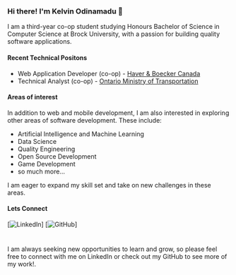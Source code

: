 ### Hi there! I'm Kelvin Odinamadu 👋

I am a third-year co-op student studying Honours Bachelor of Science in Computer Science at Brock University, with a passion for building quality software applications.

#### Recent Technical Positons
* Web Application Developer (co-op) - [Haver & Boecker Canada](https://www.haverboecker.com/en/)
* Technical Analyst (co-op) - [Ontario Ministry of Transportation](https://www.ontario.ca/page/careers-ontario-public-service)

#### Areas of interest
In addition to web and mobile development, I am also interested in exploring other areas of software development. These include:
* Artificial Intelligence and Machine Learning
* Data Science
* Quality Engineering
* Open Source Development
* Game Development
* so much more...

I am eager to expand my skill set and take on new challenges in these areas.

#### Lets Connect
[![LinkedIn](https://img.shields.io/badge/LinkedIn--_.svg?style=social&logo=linkedin&link=<https://www.linkedin.com/in/kelvin-odi/>)]
[![GitHub](https://img.shields.io/badge/GitHub--_.svg?style=social&logo=github&link=<https://github.com/Kelvin229>)]
#
I am always seeking new opportunities to learn and grow, so please feel free to connect with me on LinkedIn or check out my GitHub to see more of my work!.
